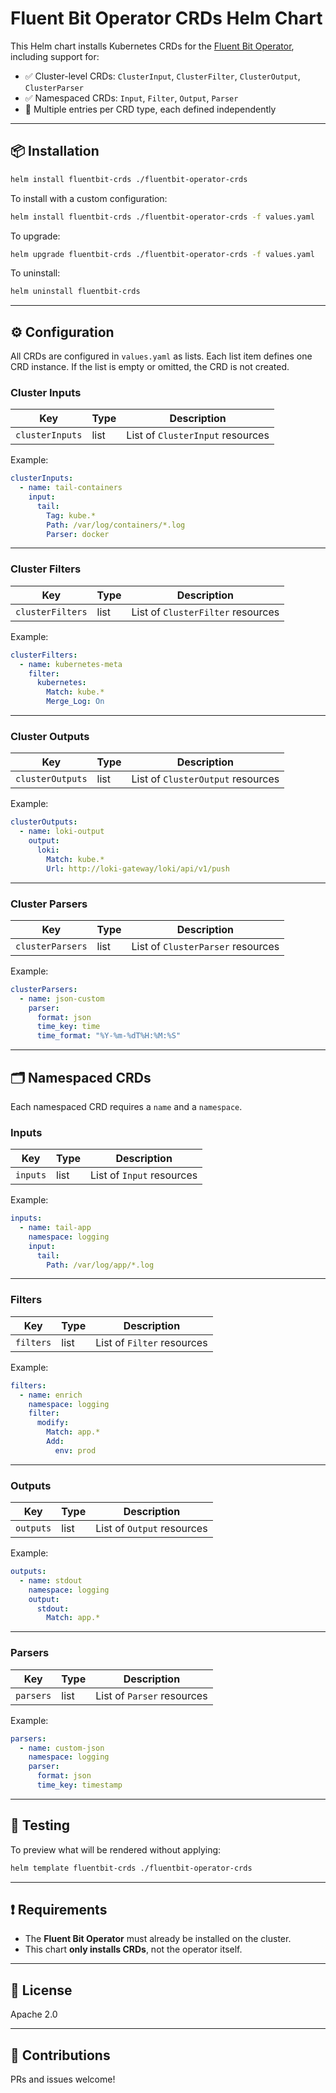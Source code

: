 # Fluent Bit Operator CRDs Helm Chart

This Helm chart installs Kubernetes CRDs for the [Fluent Bit Operator](https://github.com/fluent/fluent-operator), including support for:

- ✅ Cluster-level CRDs: `ClusterInput`, `ClusterFilter`, `ClusterOutput`, `ClusterParser`
- ✅ Namespaced CRDs: `Input`, `Filter`, `Output`, `Parser`
- 🔁 Multiple entries per CRD type, each defined independently

---

## 📦 Installation

```bash
helm install fluentbit-crds ./fluentbit-operator-crds
````

To install with a custom configuration:

```bash
helm install fluentbit-crds ./fluentbit-operator-crds -f values.yaml
```

To upgrade:

```bash
helm upgrade fluentbit-crds ./fluentbit-operator-crds -f values.yaml
```

To uninstall:

```bash
helm uninstall fluentbit-crds
```

---

## ⚙️ Configuration

All CRDs are configured in `values.yaml` as lists. Each list item defines one CRD instance. If the list is empty or omitted, the CRD is not created.

### Cluster Inputs

| Key             | Type | Description                      |
| --------------- | ---- | -------------------------------- |
| `clusterInputs` | list | List of `ClusterInput` resources |

Example:

```yaml
clusterInputs:
  - name: tail-containers
    input:
      tail:
        Tag: kube.*
        Path: /var/log/containers/*.log
        Parser: docker
```

---

### Cluster Filters

| Key              | Type | Description                       |
| ---------------- | ---- | --------------------------------- |
| `clusterFilters` | list | List of `ClusterFilter` resources |

Example:

```yaml
clusterFilters:
  - name: kubernetes-meta
    filter:
      kubernetes:
        Match: kube.*
        Merge_Log: On
```

---

### Cluster Outputs

| Key              | Type | Description                       |
| ---------------- | ---- | --------------------------------- |
| `clusterOutputs` | list | List of `ClusterOutput` resources |

Example:

```yaml
clusterOutputs:
  - name: loki-output
    output:
      loki:
        Match: kube.*
        Url: http://loki-gateway/loki/api/v1/push
```

---

### Cluster Parsers

| Key              | Type | Description                       |
| ---------------- | ---- | --------------------------------- |
| `clusterParsers` | list | List of `ClusterParser` resources |

Example:

```yaml
clusterParsers:
  - name: json-custom
    parser:
      format: json
      time_key: time
      time_format: "%Y-%m-%dT%H:%M:%S"
```

---

## 🗂️ Namespaced CRDs

Each namespaced CRD requires a `name` and a `namespace`.

### Inputs

| Key      | Type | Description               |
| -------- | ---- | ------------------------- |
| `inputs` | list | List of `Input` resources |

Example:

```yaml
inputs:
  - name: tail-app
    namespace: logging
    input:
      tail:
        Path: /var/log/app/*.log
```

---

### Filters

| Key       | Type | Description                |
| --------- | ---- | -------------------------- |
| `filters` | list | List of `Filter` resources |

Example:

```yaml
filters:
  - name: enrich
    namespace: logging
    filter:
      modify:
        Match: app.*
        Add:
          env: prod
```

---

### Outputs

| Key       | Type | Description                |
| --------- | ---- | -------------------------- |
| `outputs` | list | List of `Output` resources |

Example:

```yaml
outputs:
  - name: stdout
    namespace: logging
    output:
      stdout:
        Match: app.*
```

---

### Parsers

| Key       | Type | Description                |
| --------- | ---- | -------------------------- |
| `parsers` | list | List of `Parser` resources |

Example:

```yaml
parsers:
  - name: custom-json
    namespace: logging
    parser:
      format: json
      time_key: timestamp
```

---

## 🧪 Testing

To preview what will be rendered without applying:

```bash
helm template fluentbit-crds ./fluentbit-operator-crds
```

---

## ❗ Requirements

* The **Fluent Bit Operator** must already be installed on the cluster.
* This chart **only installs CRDs**, not the operator itself.

---

## 📜 License

Apache 2.0

---

## 🤝 Contributions

PRs and issues welcome!


